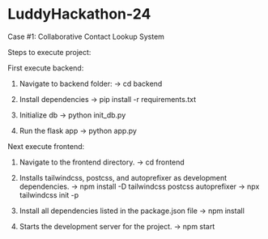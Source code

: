 # LuddyHackathon-24

Case #1: Collaborative Contact Lookup System

Steps to execute project:

First execute backend:

1. Navigate to backend folder:
  -> cd backend

2. Install dependencies
   -> pip install -r requirements.txt

3. Initialize db
   -> python init_db.py

4. Run the flask app
   -> python app.py

Next execute frontend:

1. Navigate to the frontend directory.
  -> cd frontend
   
2. Installs tailwindcss, postcss, and autoprefixer as development dependencies.
  -> npm install -D tailwindcss postcss autoprefixer 
  -> npx tailwindcss init -p
   
3. Install all dependencies listed in the package.json file
  -> npm install
   
4. Starts the development server for the project.
  -> npm start




